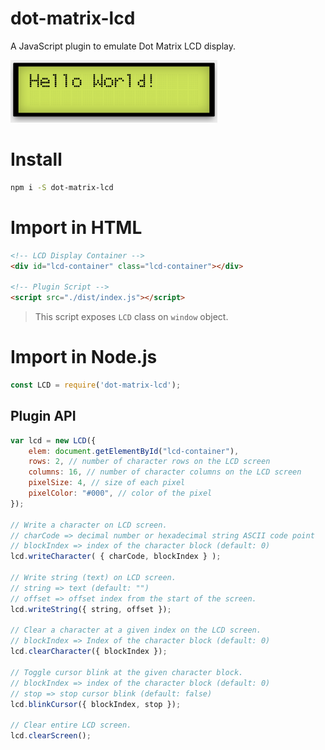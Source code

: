 # dot-matrix-lcd
A JavaScript plugin to emulate Dot Matrix LCD display.

<img src="assets/preview.png" height="100px">

# Install
```bash
npm i -S dot-matrix-lcd
```

# Import in HTML
```html
<!-- LCD Display Container -->
<div id="lcd-container" class="lcd-container"></div>

<!-- Plugin Script -->
<script src="./dist/index.js"></script>
```

> This script exposes `LCD` class on `window` object.

# Import in Node.js
```js
const LCD = require('dot-matrix-lcd');
```

## Plugin API
```js
var lcd = new LCD({
    elem: document.getElementById("lcd-container"),
    rows: 2, // number of character rows on the LCD screen
    columns: 16, // number of character columns on the LCD screen
    pixelSize: 4, // size of each pixel
    pixelColor: "#000", // color of the pixel
});

// Write a character on LCD screen.
// charCode => decimal number or hexadecimal string ASCII code point
// blockIndex => index of the character block (default: 0)
lcd.writeCharacter( { charCode, blockIndex } );

// Write string (text) on LCD screen.
// string => text (default: "")
// offset => offset index from the start of the screen.
lcd.writeString({ string, offset });
    
// Clear a character at a given index on the LCD screen.
// blockIndex => Index of the character block (default: 0)
lcd.clearCharacter({ blockIndex });

// Toggle cursor blink at the given character block.
// blockIndex => index of the character block (default: 0)
// stop => stop cursor blink (default: false)
lcd.blinkCursor({ blockIndex, stop });

// Clear entire LCD screen.
lcd.clearScreen();
```
